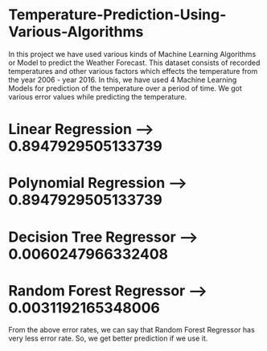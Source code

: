# Temperature-Prediction-Using-Various-Algorithms
In this project we have used various kinds of Machine Learning Algorithms or Model to predict the Weather Forecast.
This dataset consists of recorded temperatures and other various factors which effects the temperature from the year 2006 - year 2016.
In this, we have used 4 Machine Learning Models for prediction of the temperature over a period of time.
We got various error values while predicting the temperature.

# Linear Regression       --> 0.8947929505133739
# Polynomial Regression   --> 0.8947929505133739
# Decision Tree Regressor --> 0.0060247966332408
# Random Forest Regressor --> 0.0031192165348006

From the above error rates, we can say that Random Forest Regressor has very less error rate. So, we get better prediction if we use it.
